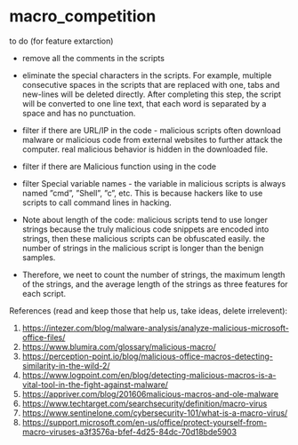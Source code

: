 # macro_competition

to do (for feature extarction)

- remove all the comments in the scripts
- eliminate the special characters in the scripts.
For example, multiple consecutive spaces in the scripts that are replaced with one, tabs and new-lines will be deleted directly.
After completing this step, the script will be converted to one line text, that each word is separated by a space and has no punctuation.
- filter if there are URL/IP in the code - malicious scripts often download malware or malicious code from external websites to further attack the computer. real malicious behavior is hidden in the downloaded file.
- filter if there are Malicious function using in the code
- filter Special variable names - the variable in malicious scripts is always named ”cmd”, ”Shell”, ”c”, etc. This is because hackers like to use scripts to call command lines in hacking.

- Note about length of the code: malicious scripts tend to use longer strings because the truly malicious code snippets are encoded into strings, then these malicious scripts can be obfuscated easily. the number of strings in the malicious script is longer than the benign samples.
- Therefore, we neet to count the number of strings, the maximum length of the strings, and the average length of the strings as three features for each
script.

References (read and keep those that help us, take ideas, delete irrelevent):
1. https://intezer.com/blog/malware-analysis/analyze-malicious-microsoft-office-files/
2. https://www.blumira.com/glossary/malicious-macro/
3. https://perception-point.io/blog/malicious-office-macros-detecting-similarity-in-the-wild-2/
4. https://www.logpoint.com/en/blog/detecting-malicious-macros-is-a-vital-tool-in-the-fight-against-malware/
5. https://appriver.com/blog/201606malicious-macros-and-ole-malware
6. https://www.techtarget.com/searchsecurity/definition/macro-virus
7. https://www.sentinelone.com/cybersecurity-101/what-is-a-macro-virus/
8. https://support.microsoft.com/en-us/office/protect-yourself-from-macro-viruses-a3f3576a-bfef-4d25-84dc-70d18bde5903
